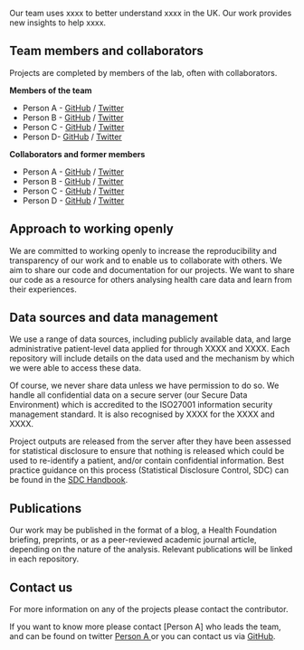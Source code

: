 Our team uses xxxx to better understand xxxx in the UK. Our work provides new insights to help xxxx. 

## Team members and collaborators
Projects are completed by members of the lab, often with collaborators.  

**Members of the team**  

* Person A - [GitHub](https://github.com) / [Twitter](https://twitter.com)
* Person B - [GitHub](https://github.com) / [Twitter](https://twitter.com)
* Person C - [GitHub](https://github.com) / [Twitter](https://twitter.com)
* Person D- [GitHub](https://github.com) / [Twitter](https://twitter.com)

**Collaborators and former members** 
 
* Person A - [GitHub](https://github.com) / [Twitter](https://twitter.com)
* Person B - [GitHub](https://github.com) / [Twitter](https://twitter.com)
* Person C - [GitHub](https://github.com) / [Twitter](https://twitter.com)
* Person D - [GitHub](https://github.com) / [Twitter](https://twitter.com)


## Approach to working openly  
We are committed to working openly to increase the reproducibility and transparency of our work and to enable us to collaborate with others. We aim to share our code and documentation for our projects. We want to share our code as a resource for others analysing health care data and learn from their experiences. 

## Data sources and data management
We use a range of data sources, including publicly available data, and large administrative patient-level data applied for through XXXX and XXXX. Each repository will include details on the data used and the mechanism by which we were able to access these data.  

Of course, we never share data unless we have permission to do so. We handle all confidential data on a secure server (our Secure Data Environment) which is accredited to the ISO27001 information security management standard.  It is also recognised by XXXX for the XXXX and XXXX.  

Project outputs are released from the server after they have been assessed for statistical disclosure to ensure that nothing is released which could be used to re-identify a patient, and/or contain confidential information.  Best practice guidance on this process (Statistical Disclosure Control, SDC) can be found in the [SDC Handbook](https://securedatagroup.org/sdc-handbook/).


## Publications
Our work may be published in the format of a blog, a Health Foundation briefing, preprints, or as a peer-reviewed academic journal article, depending on the nature of the analysis. Relevant publications will be linked in each repository. 

## Contact us
For more information on any of the projects please contact the contributor. 

If you want to know more please contact [Person A] who leads the team, and can be found on twitter [Person A ](https://twitter.com) or you can contact us via [GitHub](https://github.com).
